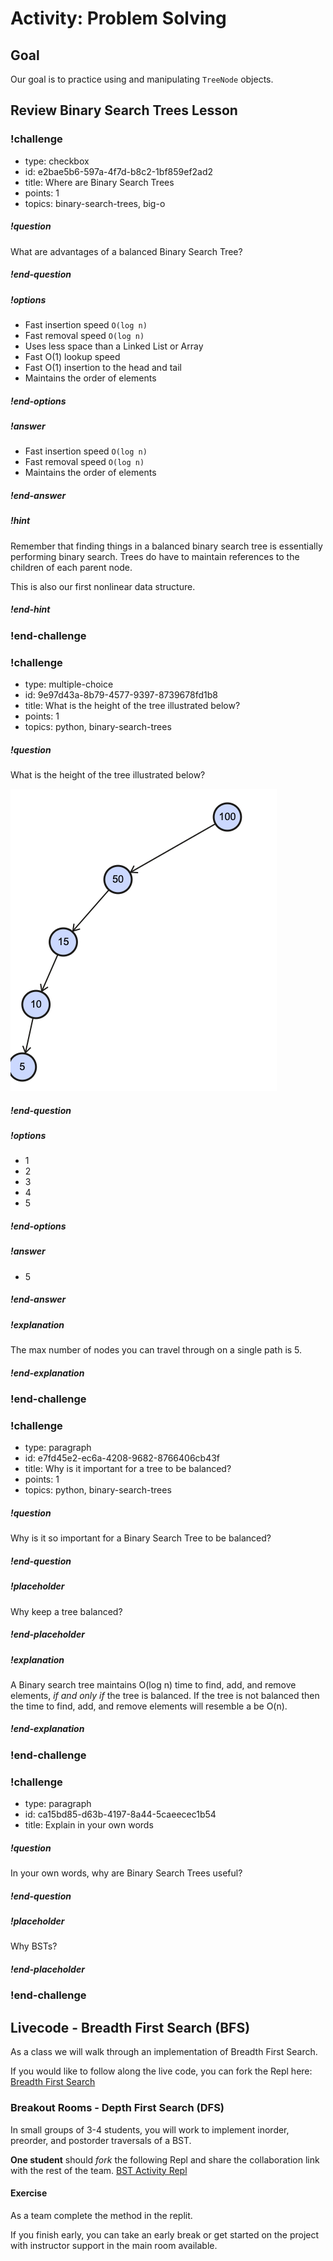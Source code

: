 # Activity:  Problem Solving

## Goal

Our goal is to practice using and manipulating `TreeNode` objects.

## Review Binary Search Trees Lesson

<!-- >>>>>>>>>>>>>>>>>>>>>> BEGIN CHALLENGE >>>>>>>>>>>>>>>>>>>>>> -->

### !challenge

* type: checkbox
* id: e2bae5b6-597a-4f7d-b8c2-1bf859ef2ad2
* title: Where are Binary Search Trees
* points: 1
* topics: binary-search-trees, big-o

##### !question

What are advantages of a balanced Binary Search Tree?

##### !end-question

##### !options

* Fast insertion speed `O(log n)`
* Fast removal speed `O(log n)`
* Uses less space than a Linked List or Array
* Fast O(1) lookup speed
* Fast O(1) insertion to the head and tail
* Maintains the order of elements

##### !end-options

##### !answer

* Fast insertion speed `O(log n)`
* Fast removal speed `O(log n)`
* Maintains the order of elements

##### !end-answer

##### !hint

Remember that finding things in a balanced binary search tree is essentially performing binary search. Trees do have to maintain references to the children of each parent node.

This is also our first nonlinear data structure.

##### !end-hint

### !end-challenge

<!-- ======================= END CHALLENGE ======================= -->

<!-- >>>>>>>>>>>>>>>>>>>>>> BEGIN CHALLENGE >>>>>>>>>>>>>>>>>>>>>> -->

### !challenge

* type: multiple-choice
* id: 9e97d43a-8b79-4577-9397-8739678fd1b8
* title: What is the height of the tree illustrated below?
* points: 1
* topics: python, binary-search-trees

##### !question

What is the height of the tree illustrated below?

![Unbalanced Binary Search Tree](./images/unbalanced-bst.png)

##### !end-question

##### !options

* 1
* 2
* 3
* 4
* 5

##### !end-options

##### !answer

* 5

##### !end-answer

##### !explanation

The max number of nodes you can travel through on a single path is 5.

##### !end-explanation

### !end-challenge

<!-- ======================= END CHALLENGE ======================= -->

<!-- >>>>>>>>>>>>>>>>>>>>>> BEGIN CHALLENGE >>>>>>>>>>>>>>>>>>>>>> -->


### !challenge

* type: paragraph
* id: e7fd45e2-ec6a-4208-9682-8766406cb43f
* title: Why is it important for a tree to be balanced?
* points: 1
* topics: python, binary-search-trees

##### !question

Why is it so important for a Binary Search Tree to be balanced?

##### !end-question

##### !placeholder

Why keep a tree balanced?

##### !end-placeholder

##### !explanation

A Binary search tree maintains O(log n) time to find, add, and remove elements, *if and only if* the tree is balanced.  If the tree is not balanced then the time to find, add, and remove elements will resemble a be O(n).

##### !end-explanation

### !end-challenge

<!-- ======================= END CHALLENGE ======================= -->

<!-- >>>>>>>>>>>>>>>>>>>>>> BEGIN CHALLENGE >>>>>>>>>>>>>>>>>>>>>> -->

### !challenge

* type: paragraph
* id: ca15bd85-d63b-4197-8a44-5caeecec1b54
* title: Explain in your own words

##### !question

In your own words, why are Binary Search Trees useful?

##### !end-question

##### !placeholder

Why BSTs?

##### !end-placeholder

### !end-challenge

<!-- ======================= END CHALLENGE ======================= -->

## Livecode - Breadth First Search (BFS)

As a class we will walk through an implementation of Breadth First Search.

If you would like to follow along the live code, you can fork the Repl here: [Breadth First Search](https://replit.com/@adadev/bst-dfs-practice#binary_search_trees/bfs.py)

### Breakout Rooms - Depth First Search (DFS)

In small groups of 3-4 students, you will work to implement inorder, preorder, and postorder traversals of a BST. 

**One student** should *fork* the following Repl and share the collaboration link with the rest of the team. [BST Activity Repl](https://replit.com/@adadev/bst-dfs-practice#binary_search_trees/dfs.py)


#### Exercise

As a team complete the method in the replit.

If you finish early, you can take an early break or get started on the project with instructor support in the main room available.


